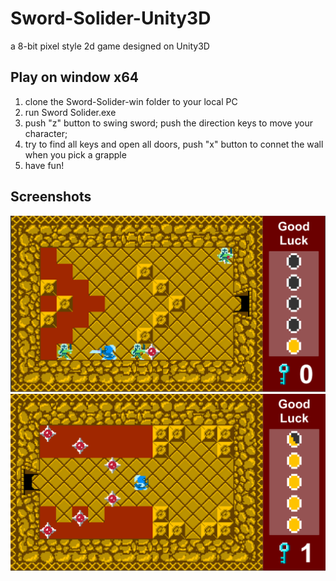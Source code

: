 # Sword-Solider-Unity3D
a 8-bit pixel style 2d game designed on Unity3D

## Play on window x64
1. clone the Sword-Solider-win folder to your local PC
2. run Sword Solider.exe
3. push "z" button to swing sword; push the direction keys to move your character;
4. try to find all keys and open all doors, push "x" button to connet the wall when you pick a grapple
5. have fun!

## Screenshots
![image](https://github.com/zem007/Sword-Solider-Unity3D/blob/master/imgs/sword_solider1.PNG)
![image](https://github.com/zem007/Sword-Solider-Unity3D/blob/master/imgs/sword_solider2.PNG)

